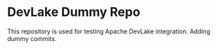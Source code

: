 # DevLake Dummy Repo

This repository is used for testing Apache DevLake integration.
Adding dummy commits.
